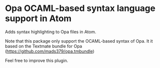 # Opa OCAML-based syntax language support in Atom

Adds syntax highlighting to Opa files in Atom.

Note that this package only support the OCAML-based syntax of Opa.
It it based on the Textmate bundle for Opa (https://github.com/mads379/opa.tmbundle) 

Feel free to improve this plugin.